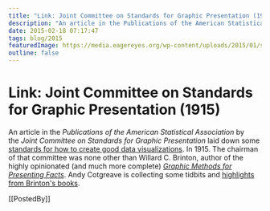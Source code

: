 ```yaml
---
title: "Link: Joint Committee on Standards for Graphic Presentation (1915)"
description: "An article in the Publications of the American Statistical Association by the Joint Committee on Standards for Graphic Presentation laid down some standards for how to create good data visualizations. In 1915."
date: 2015-02-18 07:17:47
tags: blog/2015
featuredImage: https://media.eagereyes.org/wp-content/uploads/2015/01/standards-teaser.gif
outline: false
---
```


# Link: Joint Committee on Standards for Graphic Presentation (1915)

An article in the <em>Publications of the American Statistical Association</em> by the <em>Joint Committee on Standards for Graphic Presentation</em> laid down some <a href="http://www.jstor.org/stable/pdfplus/2965153.pdf">standards for how to create good data visualizations</a>. In 1915. The chairman of that committee was none other than Willard C. Brinton, author of the highly opinionated (and much more complete) <em><a href="https://archive.org/details/graphicmethodsfo00brinrich">Graphic Methods for Presenting Facts</a></em>. Andy Cotgreave is collecting some tidbits and <a href="http://100yrsofbrinton.tumblr.com">highlights from Brinton's books</a>.

[[PostedBy]]

